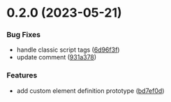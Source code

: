 # 0.2.0 (2023-05-21)


### Bug Fixes

* handle classic script tags ([6d96f3f](https://github.com/luwes/html-module/commit/6d96f3f374a5ca8b3a5a3d2c8d73403fd86cf9e5))
* update comment ([931a378](https://github.com/luwes/html-module/commit/931a378e4fb676b99a56cd4c4b7b94083bf19afe))


### Features

* add custom element definition prototype ([bd7ef0d](https://github.com/luwes/html-module/commit/bd7ef0d5210c0d06b28c695f9a8ec494d76a8d79))



